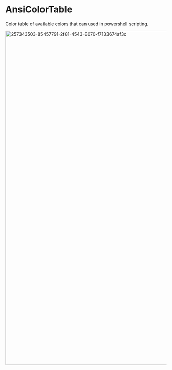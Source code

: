 # AnsiColorTable
Color table of available colors that can used in powershell scripting.

<img width="960" height="1040" alt="257343503-85457791-2f81-4543-8070-f7133674af3c" src="https://github.com/user-attachments/assets/6fa98a87-cdac-4333-ba50-d96f0cdaf2da" />
